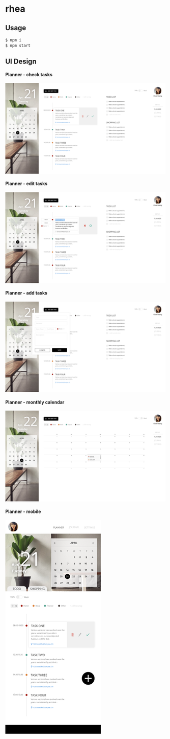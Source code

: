 # rhea

## Usage

```bash
$ npm i
$ npm start
```


## UI Design
#### Planner - check tasks
![screenshot](./preview/rhea-1.jpg)

#### Planner - edit tasks
![screenshot](./preview/rhea-2.jpg)

#### Planner - add tasks
![screenshot](./preview/rhea-3.jpg)

#### Planner - monthly calendar
![screenshot](./preview/rhea-4.jpg)

#### Planner - mobile
<img src="./preview/rhea-5-mobile.jpg" width="300" />
